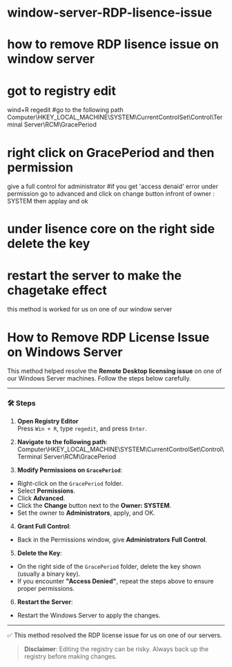 # window-server-RDP-lisence-issue



how to remove RDP lisence issue on window server
====================================================================================
# got to registry edit
wind+R
regedit
#go to the following path
Computer\HKEY_LOCAL_MACHINE\SYSTEM\CurrentControlSet\Control\Terminal Server\RCM\GracePeriod
# right click on GracePeriod and then permission 
give a full control for administrator 
#if you get 'access denaid' error 
under permission go to advanced and click on change button infront of  owner : SYSTEM
then applay and ok 
# under lisence core on the right side delete the key 
# restart the server to make the chagetake effect 

this method is worked for us on one of our window server 



# How to Remove RDP License Issue on Windows Server

This method helped resolve the **Remote Desktop licensing issue** on one of our Windows Server machines. Follow the steps below carefully.

---

### 🛠 Steps

1. **Open Registry Editor**  
   Press `Win + R`, type `regedit`, and press `Enter`.

2. **Navigate to the following path**:
Computer\HKEY_LOCAL_MACHINE\SYSTEM\CurrentControlSet\Control\Terminal Server\RCM\GracePeriod

3. **Modify Permissions on `GracePeriod`**:
- Right-click on the `GracePeriod` folder.
- Select **Permissions**.
- Click **Advanced**.
- Click the **Change** button next to the **Owner: SYSTEM**.
- Set the owner to **Administrators**, apply, and OK.

4. **Grant Full Control**:
- Back in the Permissions window, give **Administrators** **Full Control**.

5. **Delete the Key**:
- On the right side of the `GracePeriod` folder, delete the key shown (usually a binary key).
- If you encounter **"Access Denied"**, repeat the steps above to ensure proper permissions.

6. **Restart the Server**:
- Restart the Windows Server to apply the changes.

---

✅ This method resolved the RDP license issue for us on one of our servers.

> **Disclaimer**: Editing the registry can be risky. Always back up the registry before making changes.

